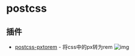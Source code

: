 # postcss

## 插件

- [postcss-pxtorem](https://github.com/cuth/postcss-pxtorem) - 将css中的px转为rem ![img](https://img.shields.io/github/stars/cuth/postcss-pxtorem)